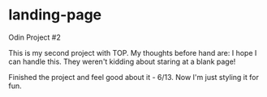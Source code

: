 # landing-page
Odin Project #2

This is my second project with TOP. My thoughts before hand are: I hope I can handle this. They weren't kidding about staring at a blank page!

Finished the project and feel good about it - 6/13. Now I'm just styling it for fun.